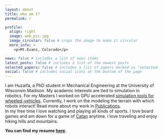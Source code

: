 ```yaml
---
layout: about
title: who am I?
permalink: /

profile:
  align: right
  image: web_pic.jpg
  image_circular: false # crops the image to make it circular
  more_info: >
    <p>Mt.Evans, Colorado</p>

news: false # includes a list of news items
latest_posts: false # includes a list of the newest posts
selected_papers: false # includes a list of papers marked as "selected={true}"
social: false # includes social icons at the bottom of the page
---
```

I am Huzaifa, a PhD student in Mechanical Engineering at the University of Wisconsin Madison. My academic interests are tied to simulation in robotics. For my Masters I worked on GPU accelerated [simulation tools for wheeled-vehicles](https://ieeexplore.ieee.org/stamp/stamp.jsp?arnumber=10443432). Currently, I work on the modeling the terrain with which robots interact! Read more about my work in [Publications](/publications/).  
In my free time I love watching and playing all kinds of sports. I love board games and am down for a game of [Catan](https://en.wikipedia.org/wiki/Catan) anytime. I love traveling and enjoy hiking hills and mountains.  

**You can find my resume [here](/assets/pdf/resume.pdf).**

